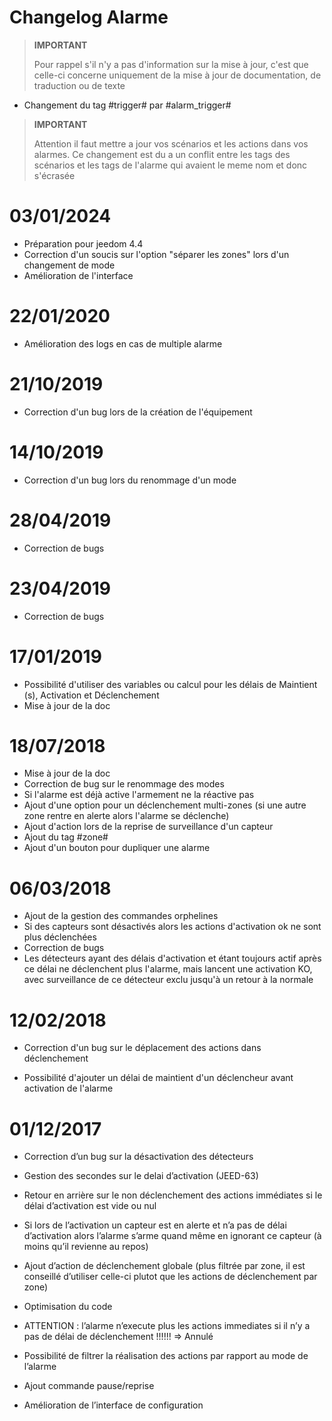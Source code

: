 # Changelog Alarme

>**IMPORTANT**
>
>Pour rappel s'il n'y a pas d'information sur la mise à jour, c'est que celle-ci concerne uniquement de la mise à jour de documentation, de traduction ou de texte


- Changement du tag #trigger# par #alarm_trigger#

>**IMPORTANT**
>
> Attention il faut mettre a jour vos scénarios et les actions dans vos alarmes. Ce changement est du a un conflit entre les tags des scénarios et les tags de l'alarme qui avaient le meme nom et donc s'écrasée

# 03/01/2024

- Préparation pour jeedom 4.4
- Correction d'un soucis sur l'option "séparer les zones" lors d'un changement de mode
- Amélioration de l'interface

# 22/01/2020

- Amélioration des logs en cas de multiple alarme

# 21/10/2019

- Correction d'un bug lors de la création de l'équipement

# 14/10/2019

- Correction d'un bug lors du renommage d'un mode

# 28/04/2019

- Correction de bugs

# 23/04/2019

- Correction de bugs

# 17/01/2019

- Possibilité d'utiliser des variables ou calcul pour les délais de Maintient (s), Activation et Déclenchement
- Mise à jour de la doc

# 18/07/2018

- Mise à jour de la doc
- Correction de bug sur le renommage des modes
- Si l'alarme est déjà active l'armement ne la réactive pas
- Ajout d'une option pour un déclenchement multi-zones (si une autre zone rentre en alerte alors l'alarme se déclenche)
- Ajout d'action lors de la reprise de surveillance d'un capteur
- Ajout du tag #zone#
- Ajout d'un bouton pour dupliquer une alarme

# 06/03/2018

- Ajout de la gestion des commandes orphelines
- Si des capteurs sont désactivés alors les actions d'activation ok ne sont plus déclenchées
- Correction de bugs
- Les détecteurs ayant des délais d'activation et étant toujours actif après ce délai ne déclenchent plus l'alarme, mais lancent une activation KO, avec surveillance de ce détecteur exclu jusqu'à un retour à la normale

# 12/02/2018

- Correction d'un bug sur le déplacement des actions dans déclenchement

- Possibilité d'ajouter un délai de maintient d'un déclencheur avant activation de l'alarme

# 01/12/2017

-   Correction d’un bug sur la désactivation des détecteurs

-   Gestion des secondes sur le delai d’activation (JEED-63)

-   Retour en arrière sur le non déclenchement des actions immédiates si
    le délai d’activation est vide ou nul

-   Si lors de l’activation un capteur est en alerte et n’a pas de délai
    d’activation alors l’alarme s’arme quand même en ignorant ce capteur
    (à moins qu’il revienne au repos)

-   Ajout d’action de déclenchement globale (plus filtrée par zone, il
    est conseillé d’utiliser celle-ci plutot que les actions de
    déclenchement par zone)

-   Optimisation du code

-   ATTENTION : l’alarme n’execute plus les actions immediates si il n’y
    a pas de délai de déclenchement !!!!!! ⇒ Annulé

-   Possibilité de filtrer la réalisation des actions par rapport au
    mode de l’alarme

-   Ajout commande pause/reprise

-   Amélioration de l’interface de configuration
